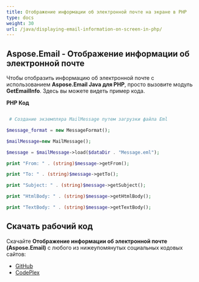 ```yaml
---
title: Отображение информации об электронной почте на экране в PHP
type: docs
weight: 30
url: /java/displaying-email-information-on-screen-in-php/
---
```


## **Aspose.Email - Отображение информации об электронной почте**

Чтобы отобразить информацию об электронной почте с использованием **Aspose.Email Java для PHP**, просто вызовите модуль **GetEmailInfo**. Здесь вы можете видеть пример кода.

**PHP Код**

```php

 # Создание экземпляра MailMessage путем загрузки файла Eml

$message_format = new MessageFormat();

$mailMessage=new MailMessage();

$message = $mailMessage->load($dataDir . "Message.eml");

print "From: " . (string)$message->getFrom();

print "To: " . (string)$message->getTo();

print "Subject: " . (string)$message->getSubject();

print "HtmlBody: " . (string)$message->getHtmlBody();

print "TextBody: " . (string)$message->getTextBody();

```

## **Скачать рабочий код**

Скачайте **Отображение информации об электронной почте (Aspose.Email)** с любого из нижеупомянутых социальных кодовых сайтов:

- [GitHub](https://github.com/aspose-email/Aspose.Email-for-Java/blob/master/Plugins/Aspose_Email_Java_for_PHP/src/aspose/email/ProgrammingEmail/GetEmailInfo.php)
- [CodePlex](https://archive.codeplex.com/?p=asposeemailjavaphp#src/aspose/email/ProgrammingEmail/GetEmailInfo.php)

